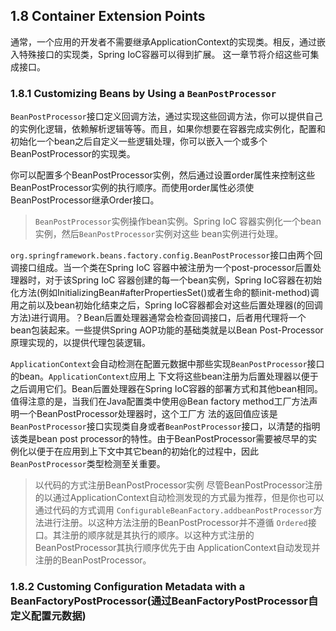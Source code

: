 ## 1.8 Container Extension Points
通常，一个应用的开发者不需要继承ApplicationContext的实现类。相反，通过嵌入特殊接口的实现类，Spring IoC容器可以得到扩展。
这一章节将介绍这些可集成接口。

### 1.8.1 Customizing Beans by Using a `BeanPostProcessor`
`BeanPostProcessor`接口定义回调方法，通过实现这些回调方法，你可以提供自己的实例化逻辑，依赖解析逻辑等等。而且，如果你想要在容器完成实例化，配置和初始化一个bean之后自定义一些逻辑处理，你可以嵌入一个或多个BeanPostProcessor的实现类。

你可以配置多个BeanPostProcessor实例，然后通过设置order属性来控制这些BeanPostProcessor实例的执行顺序。而使用order属性必须使BeanPostProcessor继承Order接口。
> `BeanPostProcessor`实例操作bean实例。Spring IoC 容器实例化一个bean实例，然后`BeanPostProcessor`实例对这些
> bean实例进行处理。

`org.springframework.beans.factory.config.BeanPostProcessor`接口由两个回调接口组成。当一个类在Spring IoC 容器中被注册为一个post-processor后置处理器时，对于该Spring IoC 容器创建的每一个bean实例，Spring IoC容器在初始化方法(例如InitializingBean#afterPropertiesSet()或者生命的额init-method)调用之前以及bean初始化结束之后，Spring IoC容器都会对这些后置处理器(的回调方法)进行调用。？Bean后置处理器通常会检查回调接口，后者用代理将一个bean包装起来。一些提供Spring AOP功能的基础类就是以Bean Post-Processor原理实现的，以提供代理包装逻辑。

`ApplicationContext`会自动检测在配置元数据中那些实现`BeanPostProcessor`接口的bean。`ApplicationContext`应用上
下文将这些bean注册为后置处理器以便于之后调用它们。Bean后置处理器在Spring IoC容器的部署方式和其他bean相同。
值得注意的是，当我们在Java配置类中使用@Bean factory method工厂方法声明一个BeanPostProcessor处理器时，这个工厂方
法的返回值应该是`BeanPostProcessor`接口实现类自身或者`BeanPostProcessor`接口，以清楚的指明该类是bean post processor的特性。由于BeanPostProcessor需要被尽早的实例化以便于在应用到上下文中其它bean的初始化的过程中，因此`BeanPostProcessor`类型检测至关重要。
> 以代码的方式注册BeanPostProcessor实例
> 尽管BeanPostProcessor注册的以通过ApplicationContext自动检测发现的方式最为推荐，但是你也可以通过代码的方式调用
> `ConfigurableBeanFactory.addbeanPostProcessor`方法进行注册。以这种方法注册的BeanPostProcessor并不遵循
> `Ordered`接口。其注册的顺序就是其执行的顺序。以这种方式注册的BeanPostProcessor其执行顺序优先于由
> ApplicationContext自动发现并注册的BeanPostProcessor。

### 1.8.2 Customing Configuration Metadata with a BeanFactoryPostProcessor(通过BeanFactoryPostProcessor自定义配置元数据)
